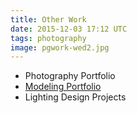 ```yaml
---
title: Other Work
date: 2015-12-03 17:12 UTC
tags: photography
image: pgwork-wed2.jpg
---
```


<!-- <div class="row">
	<div class="col_6">
		<div class="layout">
  			<div><img src="../../../images/pgwork-wed2a.jpg" /></div>
  		</div>
  	</div>
  	<div class="col_6 layout">
  		<a href="annaskuba.portfoliobox.me">
  		<img src="../../../images/model-yellow2.jpg" />
  		<div>Modeling Portfolio</div></a>
  	</div>
</div> -->

<div class="top">
	<ul>
  		<li>Photography Portfolio</li>
  		<li><a href="annaskuba.portfoliobox.me">Modeling Portfolio</a></li>
  		<li>Lighting Design Projects</li>
  	</ul>
</div>